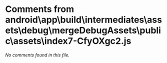 # Comments from android\app\build\intermediates\assets\debug\mergeDebugAssets\public\assets\index7-CfyOXgc2.js

*No comments found in this file.*

